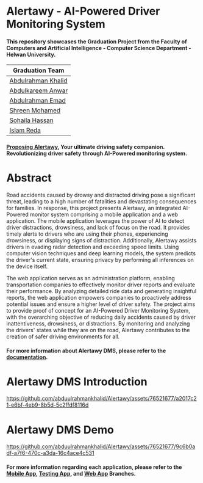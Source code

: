 # **Alertawy - AI-Powered Driver Monitoring System**

#### This repository showcases the Graduation Project from the Faculty of Computers and Artificial Intelligence - Computer Science Department - Helwan University.

| Graduation Team |
|---|
| [Abdulrahman Khalid](https://github.com/abduulrahmankhalid) |
| [Abdulkareem Anwar](https://github.com/Abdelkareem-Anwar) |
| [Abdulrahman Emad](https://github.com/AbdoEmad99) |
| [Shreen Mohamed](https://github.com/Shreen5) |
| [Sohaila Hassan](https://github.com/sohaila2) |
| [Islam Reda](https://github.com/EslamTys0n) |

#### [Proposing Alertawy](https://www.canva.com/design/DAFlcxArrF4/8AGAj3IOSuUBNd198ntrQw/view?utm_content=DAFlcxArrF4&utm_campaign=designshare&utm_medium=link&utm_source=publishsharelink), Your ultimate driving safety companion. Revolutionizing driver safety through AI-Powered monitoring system.


# **Abstract**

Road accidents caused by drowsy and distracted driving pose a significant threat, leading to a high number of fatalities and devastating consequences for families. In response, this project presents Alertawy, an integrated AI-Powered monitor system comprising a mobile application and a web application. The mobile application leverages the power of AI to detect driver distractions, drowsiness, and lack of focus on the road. It provides timely alerts to drivers who are using their phones, experiencing drowsiness, or displaying signs of distraction. Additionally, Alertawy assists drivers in evading radar detection and exceeding speed limits. Using computer vision techniques and deep learning models, the system predicts the driver's current state, ensuring privacy by performing all inferences on the device itself.

The web application serves as an administration platform, enabling transportation companies to effectively monitor driver reports and evaluate their performance. By analyzing detailed ride data and generating insightful reports, the web application empowers companies to proactively address potential issues and ensure a higher level of driver safety. The project aims to provide proof of concept for an AI-Powered Driver Monitoring System, with the overarching objective of reducing daily accidents caused by driver inattentiveness, drowsiness, or distractions. By monitoring and analyzing the drivers' states while they are on the road, Alertawy contributes to the creation of safer driving environments for all.

#### For more information about Alertawy DMS, please refer to the [documentation](https://github.com/abduulrahmankhalid/Alertawy/blob/main/Alertawy%20DMS%20Documentation.pdf).

# **Alertawy DMS Introduction**



https://github.com/abduulrahmankhalid/Alertawy/assets/76521677/a2017c21-e6bf-4eb9-8b5d-5c2ffdf8116d



# **Alertawy DMS Demo**



https://github.com/abduulrahmankhalid/Alertawy/assets/76521677/9c6b0adf-a7f6-470c-a3da-16c4ace4c531



#### For more information regarding each application, please refer to the [Mobile App](https://github.com/abduulrahmankhalid/Alertawy/tree/Mobile-App), [Testing App](https://github.com/abduulrahmankhalid/Alertawy/tree/Testing-App), and [Web App](https://github.com/abduulrahmankhalid/Alertawy/tree/Web-App) Branches. 
